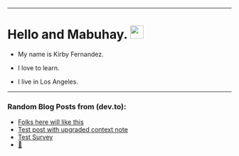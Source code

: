 
<img src="https://komarev.com/ghpvc/?username=kirbygit&style=flat-square&color=blue" alt=""/>

---
<h1>
  Hello and Mabuhay.
  <img src="https://media.giphy.com/media/hvRJCLFzcasrR4ia7z/giphy.gif" width="30px"/>
</h1>

- My name is Kirby Fernandez.

- I love to learn.

- I live in Los Angeles.

---

### Random Blog Posts from (dev.to):
<!-- BLOG-POST-LIST:START -->
- [Folks here will like this](https://dev.to/ben/folks-here-will-like-this-1f12)
- [Test post with upgraded context note](https://dev.to/ben/test-post-with-upgraded-context-note-17k4)
- [Test Survey](https://dev.to/ben/test-survey-1nfg)
- [🤨](https://dev.to/ben/-2ljj)
<!-- BLOG-POST-LIST:END -->
